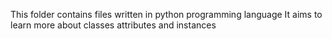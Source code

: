 This folder contains files written in python programming language
It aims to learn more about classes attributes and instances
